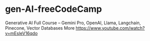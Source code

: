 # gen-AI-freeCodeCamp
Generative AI Full Course – Gemini Pro, OpenAI, Llama, Langchain, Pinecone, Vector Databases More
https://www.youtube.com/watch?v=mEsleV16qdo
